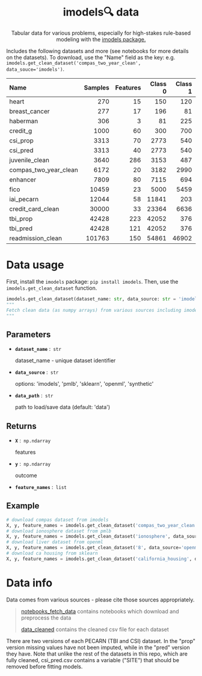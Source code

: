 <h1 align="center"> imodels🔍 data</h1>
<p align="center"> Tabular data for various problems, especially for high-stakes rule-based modeling with the <a href="https://github.com/csinva/imodels">imodels package.</a>
</p>



Includes the following datasets and more (see notebooks for more details on the datasets). To download, use the "Name" field as the key: e.g. `imodels.get_clean_dataset('compas_two_year_clean', data_souce='imodels')`.


| Name                  |   Samples |   Features |   Class 0 |   Class 1 |   Majority class % |
|:----------------------|----------:|-----------:|----------:|----------:|-------------------:|
| heart                 |       270 |         15 |       150 |       120 |               55.6 |
| breast_cancer         |       277 |         17 |       196 |        81 |               70.8 |
| haberman              |       306 |          3 |        81 |       225 |               73.5 |
| credit_g              |      1000 |         60 |       300 |       700 |               70   |
| csi_prop              |      3313 |         70 |      2773 |       540 |               83.7 |
| csi_pred              |      3313 |         40 |      2773 |       540 |               83.7 |
| juvenile_clean        |      3640 |        286 |      3153 |       487 |               86.6 |
| compas_two_year_clean |      6172 |         20 |      3182 |      2990 |               51.6 |
| enhancer              |      7809 |         80 |      7115 |       694 |               91.1 |
| fico                  |     10459 |         23 |      5000 |      5459 |               52.2 |
| iai_pecarn            |     12044 |         58 |     11841 |       203 |               98.3 |
| credit_card_clean     |     30000 |         33 |     23364 |      6636 |               77.9 |
| tbi_prop              |     42428 |        223 |     42052 |       376 |               99.1 |
| tbi_pred              |     42428 |        121 |     42052 |       376 |               99.1 |
| readmission_clean     |    101763 |        150 |     54861 |     46902 |               53.9 |

# Data usage

First, install the `imodels` package: `pip install imodels`. Then, use the `imodels.get_clean_dataset` function.

```python
imodels.get_clean_dataset(dataset_name: str, data_source: str = 'imodels', data_path='data') ‑> Tuple[numpy.ndarray, numpy.ndarray, list]
"""
Fetch clean data (as numpy arrays) from various sources including imodels, pmlb, openml, and sklearn. If data is not downloaded, will download and cache. Otherwise will load locally
"""

```

## Parameters

- **`dataset_name`** : `str`

  dataset_name - unique dataset identifier

- **`data_source`** : `str`

  options: 'imodels', 'pmlb', 'sklearn', 'openml', 'synthetic'

- **`data_path`** : `str`

  path to load/save data (default: 'data')

## Returns

- **`X`** : `np.ndarray`

  features

- **`y`** : `np.ndarray`

  outcome

- **`feature_names`** : `list`

   

## Example

```python
# download compas dataset from imodels
X, y, feature_names = imodels.get_clean_dataset('compas_two_year_clean', data_source='imodels')
# download ionosphere dataset from pmlb
X, y, feature_names = imodels.get_clean_dataset('ionosphere', data_source='pmlb')
# download liver dataset from openml
X, y, feature_names = imodels.get_clean_dataset('8', data_source='openml')
# download ca housing from sklearn
X, y, feature_names = imodels.get_clean_dataset('california_housing', data_source='sklearn')
```

# Data info

Data comes from various sources - please cite those sources appropriately.

> [notebooks_fetch_data](notebooks_fetch_data) contains notebooks which download and preprocess the data
> 
> [data_cleaned](data_cleaned) contains the cleaned csv file for each dataset

There are two versions of each PECARN (TBI and CSI) dataset. In the "prop" version missing
values have not been imputed, while in the "pred" version they have. Note that unlike the rest of the
datasets in this repo, which are fully cleaned, csi_pred.csv contains a variable ("SITE") 
that should be removed before fitting models.